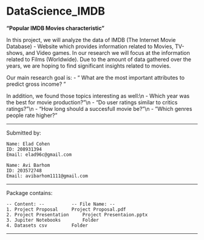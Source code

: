 # DataScience_IMDB

**“Popular IMDB Movies characteristic”**

In this project, we will analyze the data of IMDB (The Internet Movie Database) -
Website which provides information related to Movies, TV-shows, and Video games.
In our research we will focus at the information related to Films (Worldwide).
Due to the amount of data gathered over the years, we are hoping to find significant insights related to movies.

Our main research goal is:
	- “ What are the most important attributes to predict gross income? ”

In addition, we found those topics interesting as well:\n
	- Which year was the best for movie production?”\n
	- “Do user ratings similar to critics ratings?”\n
	- “How long should a succesfull movie be?”\n
	- ”Which genres people rate higher?”

---------------------------------------------------------
Submitted by:

	Name: Elad Cohen
	ID: 208931394
	Email: elad96c@gmail.com

	Name: Avi Barhom
	ID: 203572748
	Email: avibarhom1111@gmail.com
---------------------------------------------------------

Package contains:

	-- Content: --			-- File Name: --
	1. Project Proposal		Project Proposal.pdf
	2. Project Presentation		Project Presentaion.pptx
	3. Jupiter Notebooks		Folder
	4. Datasets csv			Folder

---------------------------------------------------------

